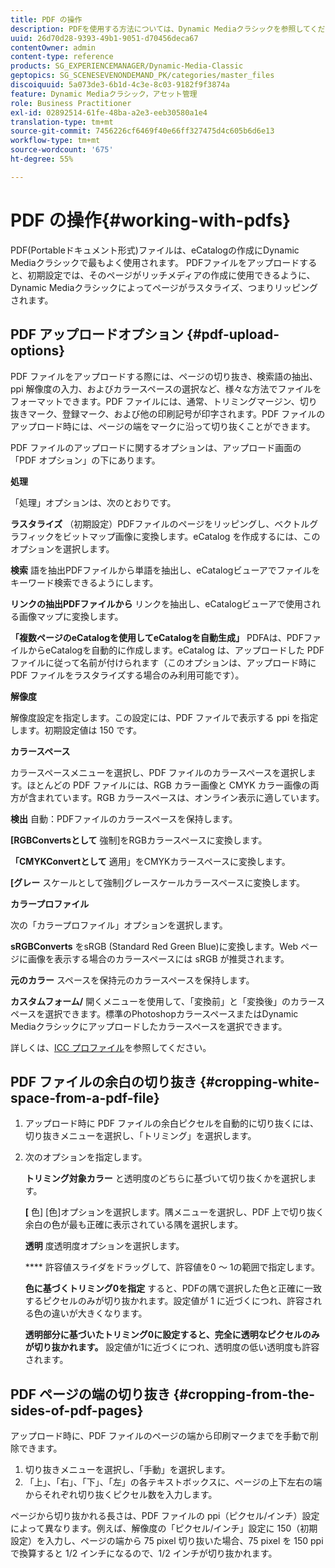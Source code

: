 ```yaml
---
title: PDF の操作
description: PDFを使用する方法については、Dynamic Mediaクラシックを参照してください。
uuid: 26d70d28-9393-49b1-9051-d70456deca67
contentOwner: admin
content-type: reference
products: SG_EXPERIENCEMANAGER/Dynamic-Media-Classic
geptopics: SG_SCENESEVENONDEMAND_PK/categories/master_files
discoiquuid: 5a073de3-6b1d-4c3e-8c03-9182f9f3874a
feature: Dynamic Mediaクラシック，アセット管理
role: Business Practitioner
exl-id: 02892514-61fe-48ba-a2e3-eeb30580a1e4
translation-type: tm+mt
source-git-commit: 7456226cf6469f40e66ff327475d4c605b6d6e13
workflow-type: tm+mt
source-wordcount: '675'
ht-degree: 55%

---
```


# PDF の操作{#working-with-pdfs}

PDF(Portableドキュメント形式)ファイルは、eCatalogの作成にDynamic Mediaクラシックで最もよく使用されます。 PDFファイルをアップロードすると、初期設定では、そのページがリッチメディアの作成に使用できるように、Dynamic Mediaクラシックによってページがラスタライズ、つまりリッピングされます。

## PDF アップロードオプション {#pdf-upload-options}

PDF ファイルをアップロードする際には、ページの切り抜き、検索語の抽出、ppi 解像度の入力、およびカラースペースの選択など、様々な方法でファイルをフォーマットできます。PDF ファイルには、通常、トリミングマージン、切り抜きマーク、登録マーク、および他の印刷記号が印字されます。PDF ファイルのアップロード時には、ページの端をマークに沿って切り抜くことができます。

PDF ファイルのアップロードに関するオプションは、アップロード画面の「PDF オプション」の下にあります。

**処理**

「処理」オプションは、次のとおりです。

**ラスタライズ** （初期設定）PDFファイルのページをリッピングし、ベクトルグラフィックをビットマップ画像に変換します。eCatalog を作成するには、このオプションを選択します。

**検索** 語を抽出PDFファイルから単語を抽出し、eCatalogビューアでファイルをキーワード検索できるようにします。

**リンクの抽出PDFファイルから** リンクを抽出し、eCatalogビューアで使用される画像マップに変換します。

**「複数ページのeCatalogを使用してeCatalogを自動生成」** PDFAは、PDFファイルからeCatalogを自動的に作成します。eCatalog は、アップロードした PDF ファイルに従って名前が付けられます（このオプションは、アップロード時に PDF ファイルをラスタライズする場合のみ利用可能です）。

**解像度**

解像度設定を指定します。この設定には、PDF ファイルで表示する ppi を指定します。初期設定値は 150 です。

**カラースペース**

カラースペースメニューを選択し、PDF ファイルのカラースペースを選択します。ほとんどの PDF ファイルには、RGB カラー画像と CMYK カラー画像の両方が含まれています。RGB カラースペースは、オンライン表示に適しています。

**検出** 自動：PDFファイルのカラースペースを保持します。

**[RGBConvertsとして** 強制]をRGBカラースペースに変換します。

**「CMYKConvertとして** 適用」をCMYKカラースペースに変換します。

**[グレー** スケールとして強制]グレースケールカラースペースに変換します。

**カラープロファイル**

次の「カラープロファイル」オプションを選択します。

**sRGBConverts** をsRGB (Standard Red Green Blue)に変換します。Web ページに画像を表示する場合のカラースペースには sRGB が推奨されます。

**元のカラー** スペースを保持元のカラースペースを保持します。

**カスタムフォーム/** 開くメニューを使用して、「変換前」と「変換後」のカラースペースを選択できます。標準のPhotoshopカラースペースまたはDynamic Mediaクラシックにアップロードしたカラースペースを選択できます。

詳しくは、[ICC プロファイル](icc-profiles.md#icc_profiles)を参照してください。

## PDF ファイルの余白の切り抜き  {#cropping-white-space-from-a-pdf-file}

1. アップロード時に PDF ファイルの余白ピクセルを自動的に切り抜くには、切り抜きメニューを選択し、「トリミング」を選択します。
1. 次のオプションを指定します。

   **トリミング対象カラー** と透明度のどちらに基づいて切り抜くかを選択します。

   **[** 色] [色]オプションを選択します。隅メニューを選択し、PDF 上で切り抜く余白の色が最も正確に表示されている隅を選択します。

   **透明** 度透明度オプションを選択します。

   **** 許容値スライダをドラッグして、許容値を0 ～ 1の範囲で指定します。

   **色に基づくトリミング0を指定** すると、PDFの隅で選択した色と正確に一致するピクセルのみが切り抜かれます。設定値が 1 に近づくにつれ、許容される色の違いが大きくなります。

   **透明部分に基づいたトリミング0に設定すると、完全に透明なピクセルのみが切り抜かれます。** 設定値が1に近づくにつれ、透明度の低い透明度も許容されます。

## PDF ページの端の切り抜き {#cropping-from-the-sides-of-pdf-pages}

アップロード時に、PDF ファイルのページの端から印刷マークまでを手動で削除できます。

1. 切り抜きメニューを選択し、「手動」を選択します。
1. 「上」、「右」、「下」、「左」の各テキストボックスに、ページの上下左右の端からそれぞれ切り抜くピクセル数を入力します。

ページから切り抜かれる長さは、PDF ファイルの ppi（ピクセル/インチ）設定によって異なります。例えば、解像度の「ピクセル/インチ」設定に 150（初期設定）を入力し、ページの端から 75 pixel 切り抜いた場合、75 pixel を 150 ppi で換算すると 1/2 インチになるので、1/2 インチが切り抜かれます。
